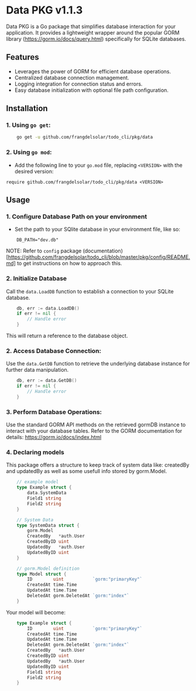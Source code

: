 # Data PKG v1.1.3

Data PKG is a Go package that simplifies database interaction for your application. It provides a lightweight wrapper around the popular GORM library (https://gorm.io/docs/query.html) specifically for SQLite databases.

## Features

-   Leverages the power of GORM for efficient database operations.
-   Centralized database connection management.
-   Logging integration for connection status and errors.
-   Easy database initialization with optional file path configuration.

## Installation


### 1. Using `go get`:

```bash
    go get -u github.com/frangdelsolar/todo_cli/pkg/data
```

### 2. Using `go mod`:

-   Add the following line to your `go.mod` file, replacing `<VERSION>` with the desired version:

```
require github.com/frangdelsolar/todo_cli/pkg/data <VERSION>
```

## Usage

### 1. Configure Database Path on your environment
- Set the path to your SQlite database in your environment file, like so:
```
    DB_PATH="dev.db"
```
NOTE: Refer to `config` package (documentation)[https://github.com/frangdelsolar/todo_cli/blob/master/pkg/config/README.md] to get instructions on how to approach this.

### 2. Initialize Database

Call the `data.LoadDB` function to establish a connection to your SQLite database.
```go
    db, err := data.LoadDB()
    if err != nil {
        // Handle error
    }
```
This will return a reference to the database object.

### 2. Access Database Connection:

Use the `data.GetDB` function to retrieve the underlying database instance for further data manipulation. 
```go
    db, err := data.GetDB()
    if err != nil {
        // Handle error
    }
```

### 3. Perform Database Operations:

Use the standard GORM API methods on the retrieved gormDB instance to interact with your database tables. Refer to the GORM documentation for details: https://gorm.io/docs/index.html

### 4. Declaring models
This package offers a structure to keep track of system data like: createdBy and updatedBy as well as some usefull info stored by gorm.Model.

```go
    // example model
    type Example struct {
        data.SystemData
        Field1 string
        Field2 string
    }
```

```go
    // System Data
    type SystemData struct {
        gorm.Model
        CreatedBy   *auth.User
        CreatedByID uint
        UpdatedBy   *auth.User
        UpdatedByID uint
    }
```

```go
    // gorm.Model definition
    type Model struct {
        ID        uint           `gorm:"primaryKey"`
        CreatedAt time.Time
        UpdatedAt time.Time
        DeletedAt gorm.DeletedAt `gorm:"index"`
    }
```

Your model will become:
```go
    type Example struct {
        ID        uint           `gorm:"primaryKey"`
        CreatedAt time.Time
        UpdatedAt time.Time
        DeletedAt gorm.DeletedAt `gorm:"index"`
        CreatedBy   *auth.User
        CreatedByID uint
        UpdatedBy   *auth.User
        UpdatedByID uint
        Field1 string
        Field2 string
    }
```


